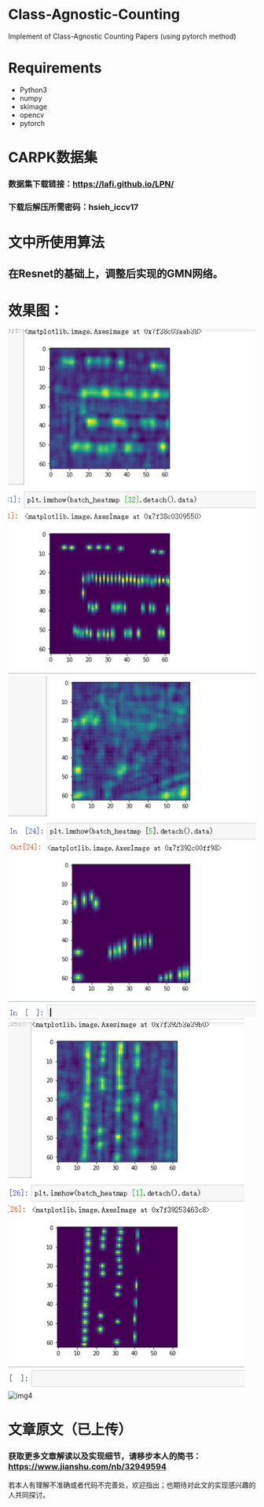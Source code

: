 # Class-Agnostic-Counting
Implement of Class-Agnostic Counting Papers (using pytorch method) 
# Requirements
 - Python3
 - numpy
 - skimage
 - opencv
 - pytorch

# CARPK数据集
### 数据集下载链接：https://lafi.github.io/LPN/
### 下载后解压所需密码：hsieh_iccv17

# 文中所使用算法
## 在Resnet的基础上，调整后实现的GMN网络。 

# 效果图：
![img1](https://github.com/POLARBEARWYY/Class-Agnostic-Counting/blob/master/output%26heatmap1.PNG)
![img2](https://github.com/POLARBEARWYY/Class-Agnostic-Counting/blob/master/output%26heatmap2.PNG)
![img3](https://github.com/POLARBEARWYY/Class-Agnostic-Counting/blob/master/output%26heatmap3.PNG)
![img4]()



# 文章原文（已上传）
### 获取更多文章解读以及实现细节，请移步本人的简书：https://www.jianshu.com/nb/32949594

若本人有理解不准确或者代码不完善处，欢迎指出；也期待对此文的实现感兴趣的人共同探讨。


